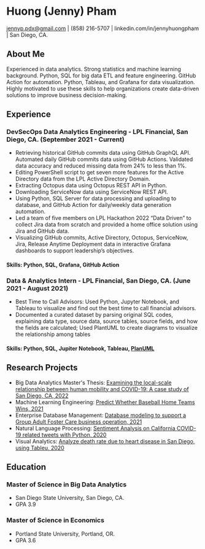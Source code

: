 # Huong (Jenny) Pham
jennyp.pdx@gmail.com | (858) 216-5707 | linkedin.com/in/jennyhuongpham | San Diego, CA.

## About Me
Experienced in data analytics. Strong statistics and machine learning background. Python, SQL for big data ETL and feature engineering. GitHub Action for automation. Python, Tableau, and Grafana for data visualization. Highly motivated to use these skills to help organizations create data-driven solutions to improve business decision-making.

## Experience
### DevSecOps Data Analytics Engineering - LPL Financial, San Diego, CA. (September 2021 - Current)
* Retrieving historical GitHub commits data using GitHub GraphQL API. Automated daily GitHub commits data using GitHub Actions. Validated data accuracy and reduced missing data from 24% to less than 1%. 
* Editing PowerShell script to get seven more features for the Active Directory data from the LPL Active Directory Domain. 
* Extracting Octopus data using Octopus REST API in Python.
* Downloading ServiceNow data using ServiceNow REST API. 
* Using Python, SQL Server for data processing and uploading to database, and GitHub Action for daily/weekly data generation automation.
* Led a team of five members on LPL Hackathon 2022 “Data Driven” to collect Jira data from scratch and provided a home office solution using Jira and GitHub data.
* Visualizing GitHub commits, Active Directory, Octopus, ServiceNow, Jira, Release Anytime Deployment data in interactive Grafana dashboards to support leadership’s objectives.

#### Skills: Python, SQL, Grafana, GitHub Action

### Data & Analytics Intern - LPL Financial, San Diego, CA. (June 2021 - August 2021)
* Best Time to Call Advisors: Used Python, Jupyter Notebook, and Tableau to visualize and find out the best time to call financial advisors.
* Documented a curated dataset by parsing original SQL codes, explaining data type, source data, source tables, source fields, and how the fields are calculated; Used PlantUML to create diagrams to visualize the relationship among tables 

#### Skills: Python, SQL, Jupiter Notebook, Tableau, [PlanUML](https://plantuml.com/)
## Research Projects
* Big Data Analytics Master's Thesis: [Examining the local-scale relationship between human mobility and COVID-19: A case study of San Diego, CA, 2022](https://github.com/huongphamBDA/mobility_covid19)
* Machine Learning Engineering: [Predict Whether Baseball Home Teams Wins, 2021](https://github.com/huongphamBDA/machinelearning)
* Enterprise Database Management: [Database modeling to support a Group Adult Foster Care business operation, 2021](https://github.com/huongphamBDA/database_management)
* Natural Language Processing: [Sentiment Analysis on California COVID-19 related tweets with Python, 2020](https://github.com/huongphamBDA/sentiment_COVID19_tweets_pham)
* Visual Analytics: [Analyze death rate due to heart disease in San Diego, using Tableu, 2020](https://public.tableau.com/profile/huong.pham7994#!/vizhome/OverallHeartDisease_HuongPham/OverallHeartDisease2017)

## Education
### Master of Science in Big Data Analytics
* San Diego State University, San Diego, CA. 
* GPA 3.9

### Master of Science in Economics
* Portland State University, Portland, OR.
* GPA 3.6
